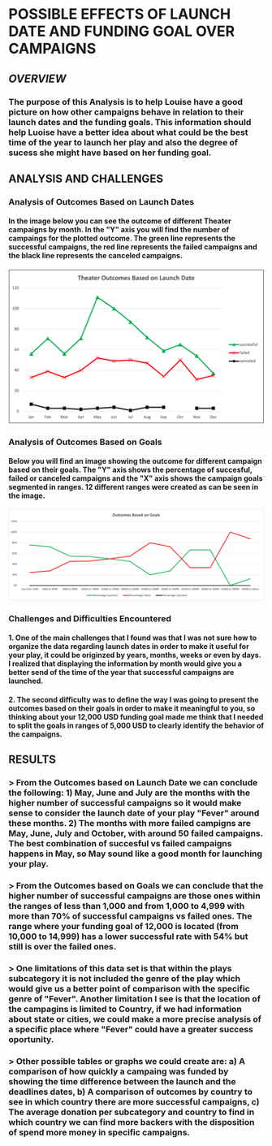 # **POSSIBLE EFFECTS OF LAUNCH DATE AND FUNDING GOAL OVER CAMPAIGNS**

## ***OVERVIEW***

### The purpose of this Analysis is to help Louise have a good picture on how other campaigns behave in relation to their launch dates and the funding goals. This information should help Luoise have a better idea about what could be the best time of the year to launch her play and also the degree of sucess she might have based on her funding goal.

## **ANALYSIS AND CHALLENGES**

### **Analysis of Outcomes Based on Launch Dates**

#### In the image below you can see the outcome of different Theater campaigns by month. In the "Y" axis you will find the number of campaings for the plotted outcome. The green line represents the successful campaigns, the red line represents the failed campaigns and the black line represents the canceled campaigns.

![Theater Outcomes vs Launch](Theater_Outcomes_vs_Launch.png)

### **Analysis of Outcomes Based on Goals**

#### Below you will find an image showing the outcome for different campaign based on their goals. The "Y" axis shows the percentage of succesful, failed or canceled campaigns and the "X" axis shows the campaign goals segmented in ranges. 12 different ranges were created as can be seen in the image.

![Outcomes vs Goals](Outcomes_vs_Goals.png)

### **Challenges and Difficulties Encountered**

#### 1. One of the main challenges that I found was that I was not sure how to organize the data regarding launch dates in order to make it useful for your play, it could be originzed by years, months, weeks or even by days. I realized that displaying the information by month would give you a better send of the time of the year that successful campaigns are launched.

#### 2. The second difficulty was to define the way I was going to present the outcomes based on their goals in order to make it meaningful to you, so thinking about your 12,000 USD funding goal made me think that I needed to split the goals in ranges of 5,000 USD to clearly identify the behavior of the campaigns.

## **RESULTS**

### > From the Outcomes based on Launch Date we can conclude the following: 1) May, June and July are the months with the higher number of successful campaigns so it would make sense to consider the launch date of your play "Fever" around these months. 2) The months with more failed campigns are May, June, July and October, with around 50 failed campaigns. The best combination of succesful vs failed campaigns happens in May, so May sound like a good month for launching your play.

### > From the Outcomes based on Goals we can conclude that the higher number of successful campaigns are those ones within the ranges of less than 1,000 and from 1,000 to 4,999 with more than 70% of successful campaigns vs failed ones. The range where your funding goal of 12,000 is located (from 10,000 to 14,999) has a lower successful rate with 54% but still is over the failed ones.

### > One limitations of this data set is that within the plays subcategory it is not included the genre of the play which would give us a better point of comparison with the specific genre of "Fever". Another limitation I see is that the location of the campagins is limited to Country, if we had information about state or cities, we could make a more precise analysis of a specific place where "Fever" could have a greater success oportunity.

### > Other possible tables or graphs we could create are: a) A comparison of how quickly a campaing was funded by showing the time difference between the launch and the deadlines dates, b) A comparison of outcomes by country to see in which country there are more successful campaigns, c) The average donation per subcategory and country to find in which country we can find more backers with the disposition of spend more money in specific campaigns.

